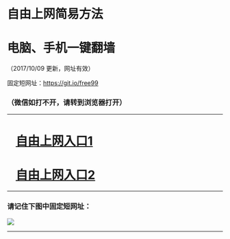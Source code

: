 ﻿# 自由上网简易方法

# 电脑、手机一键翻墙

（2017/10/09 更新，网址有效）

固定短网址：https://git.io/free99

### （微信如打不开，请转到浏览器打开）


***





# &nbsp;&nbsp; <a href="http://ft30270532.fwq-tz-1001.info/fwqtz01.html?t=100900131499 " target="_blank">自由上网入口1</a>
# &nbsp;&nbsp; <a href="http://ft132859675.fwq-tz-1002.info/fwqtz02.html?t=100900126770 " target="_blank">自由上网入口2</a>
***

### 请记住下图中固定短网址：

<img src="https://s3-us-west-2.amazonaws.com/fwq-1001/yjfq-20170905okok.png" /> 


***

